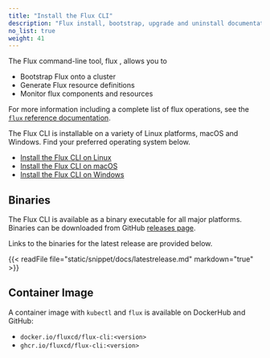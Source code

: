 ```yaml
---
title: "Install the Flux CLI"
description: "Flux install, bootstrap, upgrade and uninstall documentation."
no_list: true
weight: 41
---
```


The Flux command-line tool, flux , allows you to 

- Bootstrap Flux onto a cluster
- Generate Flux resource definitions
- Monitor flux components and resources

For more information including a complete list of flux operations, see the [`flux` reference documentation](../../cmd/_index.md).

The Flux CLI is installable on a variety of Linux platforms, macOS and Windows. Find your preferred operating system below.

- [Install the Flux CLI on Linux](linux.md)
- [Install the Flux CLI on macOS](osx.md)
- [Install the Flux CLI on Windows](windows.md)

## Binaries

The Flux CLI is available as a binary executable for all major platforms. Binaries can be downloaded from GitHub
[releases page](https://github.com/fluxcd/flux2/releases). 

Links to the binaries for the latest release are provided below.

{{< readFile file="static/snippet/docs/latestrelease.md" markdown="true" >}}


## Container Image

A container image with `kubectl` and `flux` is available on DockerHub and GitHub:

* `docker.io/fluxcd/flux-cli:<version>`
* `ghcr.io/fluxcd/flux-cli:<version>`
